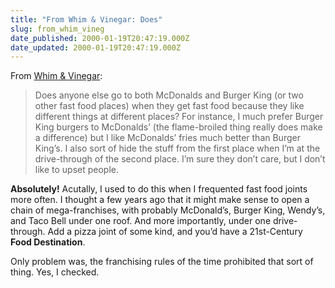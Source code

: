 ```yaml
---
title: "From Whim & Vinegar: Does"
slug: from_whim_vineg
date_published: 2000-01-19T20:47:19.000Z
date_updated: 2000-01-19T20:47:19.000Z
---
```


From [Whim & Vinegar](http://gooddeed.net/blog/):

> Does anyone else go to both McDonalds and Burger King (or two other fast food places) when they get fast food because they like different things at different places? For instance, I much prefer Burger King burgers to McDonalds’ (the flame-broiled thing really does make a difference) but I like McDonalds’ fries much better than Burger King’s. I also sort of hide the stuff from the first place when I’m at the drive-through of the second place. I’m sure they don’t care, but I don’t like to upset people.

**Absolutely!** Acutally, I used to do this when I frequented fast food joints more often. I thought a few years ago that it might make sense to open a chain of mega-franchises, with probably McDonald’s, Burger King, Wendy’s, and Taco Bell under one roof. And more importantly, under one drive-through. Add a pizza joint of some kind, and you’d have a 21st-Century **Food Destination**.

Only problem was, the franchising rules of the time prohibited that sort of thing. Yes, I checked.
